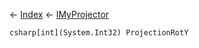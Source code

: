 ← [Index](Api-Index) ← [IMyProjector](Sandbox.ModAPI.Ingame.IMyProjector)

```csharp[int](System.Int32) ProjectionRotY```